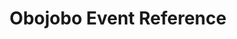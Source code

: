 ---
title: Obojobo Event Reference
redirect_to: "/releases/v6.0.0/developers/events/obojobo_events"
---